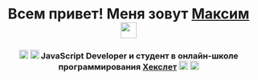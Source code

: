 <!-- ### Hi there 👋 -->
<h1 align="center">Всем привет! Меня зовут <a href="#" target="_blank">Максим</a> 
<img src="https://github.com/blackcater/blackcater/raw/main/images/Hi.gif" height="32"/></h1>
<h3 align="center"><img src="https://github.com/blackcater/blackcater/raw/main/images/logo-javascript.svg" height="18"/> <img src="https://github.com/blackcater/blackcater/raw/main/images/logo-nodejs.svg" height="18"/> JavaScript Developer и студент в онлайн-школе программирования <a href="https://ru.hexlet.io/u/ashby" target="_blank">Хекслет</a> <img src="https://github.com/blackcater/blackcater/raw/main/images/logo-nodejs.svg" height="18"/> <img src="https://github.com/blackcater/blackcater/raw/main/images/logo-javascript.svg" height="18"/></h3>
<!--
**MaximKalinchuk/MaximKalinchuk** is a ✨ _special_ ✨ repository because its `README.md` (this file) appears on your GitHub profile.

Here are some ideas to get you started:

- 🔭 I’m currently working on ...
- 🌱 I’m currently learning ...
- 👯 I’m looking to collaborate on ...
- 🤔 I’m looking for help with ...
- 💬 Ask me about ...
- 📫 How to reach me: ...
- 😄 Pronouns: ...
- ⚡ Fun fact: ...
-->
